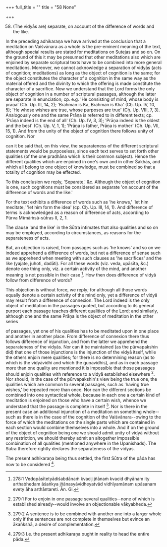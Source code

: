 +++
full_title = ""
title = "58 None"

+++


58. (The vidyās are) separate, on account of the difference of words and the like.

In the preceding adhikaraṇa we have arrived at the conclusion that a meditation on Vaiśvānara as a whole is the pre-eminent meaning of the text, although special results are stated for meditations on Sutejas and so on. On the ground of this it may be presumed that other meditations also which are enjoined by separate scriptural texts have to be combined into more general meditations. Moreover, we cannot acknowledge a separation of vidyās (acts of cognition; meditations) as long as the object of cognition is the same; for the object constitutes the character of a cognition in the same way as the material offered and the divinity to which the offering is made constitute the character of a sacrifice. Now we understand that the Lord forms the only object of cognition in a number of scriptural passages, although the latter are separate in enunciation; cp. e.g. 'He consisting of mind, whose body is prāṇa' (Cḥ. Up. III, 14, 2); 'Brahman is Ka, Brahman is Kha' (Cḥ. Up. IV, 10, 5); 'He whose wishes are true, whose purposes are true' (Cḥ. Up. VIII, 7, 3). Analogously one and the same Prāṇa is referred to in different texts; cp. 'Prāṇa indeed is the end of all' (Cḥ. Up. IV, 3, 3); 'Prāṇa indeed is the oldest and the best' (Cḥ. Up. V, 1, 1); 'Prāṇa is father, Prāṇa is mother' (Cḥ. Up. VII, 15, 1). And from the unity of the object of cognition there follows unity of cognition. Nor

can it be said that, on this view, the separateness of the different scriptural statements would be purposeless, since each text serves to set forth other qualities (of the one pradhāna which is their common subject). Hence the different qualities which are enjoined in one's own and in other Śākhās, and which all belong to one object of knowledge, must be combined so that a totality of cognition may be effected.

To this conclusion we reply, 'Separate,' &c. Although the object of cognition is one, such cognitions must be considered as separate 'on account of the difference of words and the like.'

For the text exhibits a difference of words such as 'he knows,' 'let him meditate,' 'let him form the idea' (cp. Cḥ. Up. III, 14, 1). And difference of terms is acknowledged as a reason of difference of acts, according to Pūrva Mīmāṁsā-sūtras II, 2, 1.

The clause 'and the like' in the Sūtra intimates that also qualities and so on may be employed, according to circumstances, as reasons for the separateness of acts.

But, an objection is raised, from passages such as 'he knows' and so on we indeed apprehend a difference of words, but not a difference of sense such as we apprehend when meeting with such clauses as 'he sacrifices' and the like (yajate, juhoti, dadāti). For all these words (viz. veda, upāsīta, &c.) denote one thing only, viz. a certain activity of the mind, and another meaning is not possible in their case [^fn_175]. How then does difference of vidyā follow from difference of words?

This objection is without force, we reply; for although all those words equally denote a certain activity of the mind only, yet a difference of vidyā may result from a difference of connexion. The Lord indeed is the only object of meditation in the passages quoted, but according to its general purport each passage teaches different qualities of the Lord; and similarly, although one and the same Prāṇa is the object of meditation in the other series

[^fn_175]: 278:1 Vedopāsītetyādiśabdānaṁ kvacij jñānaṁ kvacid dhyānam ity arthabhedam āśaṅkya jñānasyāvidheyatvād vidhīyamānam upāsanam evety āha arthāntareti. Ān. Gi.

of passages, yet one of his qualities has to be meditated upon in one place and another in another place. From difference of connexion there thus follows difference of injunction, and from the latter we apprehend the separateness of the vidyās. Nor can it be maintained (as the pūrvapakshin did) that one of those injunctions is the injunction of the vidyā itself, while the others enjoin mere qualities; for there is no determining reason (as to which is the vidyāvidhi and which the guṇavidhis), and as in each passage more than one quality are mentioned it is impossible that those passages should enjoin qualities with reference to a vidyā established elsewhere [^fn_176]. Nor should, in the case of the pūrvapakshin's view being the true one, the qualities which are common to several passages, such as 'having true wishes,' be repeated more than once. Nor can the different sections be combined into one syntactical whole, because in each one a certain kind of meditation is enjoined on those who have a certain wish, whence we understand that the passage is complete in itself [^fn_177]. Nor is there in the present case an additional injunction of a meditation on something whole--such as there is in the case of the cognition of the Vaiśvānara--owing to the force of which the meditations on the single parts which are contained in each section would combine themselves into a whole. And if on the ground of the object of cognition being one we should admit unity of vidyā without any restriction, we should thereby admit an altogether impossible combination of all qualities (mentioned anywhere in the Upanishads). The Sūtra therefore rightly declares the separateness of the vidyās.

The present adhikaraṇa being thus settled, the first Sūtra of the pāda has now to be considered  [^fn_178].

[^fn_176]: 279:1 For to enjoin in one passage several qualities--none of which is established already--would involve an objectionable vākyabheda.

[^fn_177]: 279:2 A sentence is to be combined with another one into a larger whole only if the sentences are not complete in themselves but evince an ākaṅkshā, a desire of complementation.

[^fn_178]: 279:3 I.e. the present adhikaraṇa ought in reality to head the entire pāda.

